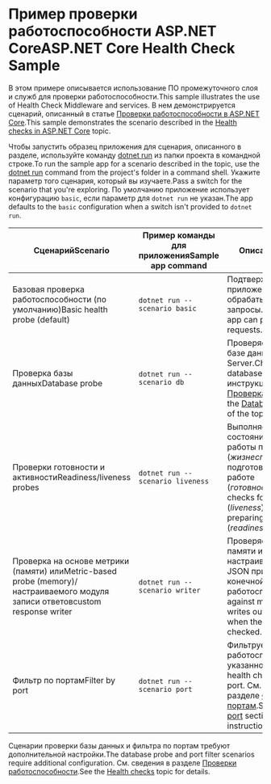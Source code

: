 # <a name="aspnet-core-health-check-sample"></a><span data-ttu-id="dc4c7-101">Пример проверки работоспособности ASP.NET Core</span><span class="sxs-lookup"><span data-stu-id="dc4c7-101">ASP.NET Core Health Check Sample</span></span>

<span data-ttu-id="dc4c7-102">В этом примере описывается использование ПО промежуточного слоя и служб для проверки работоспособности.</span><span class="sxs-lookup"><span data-stu-id="dc4c7-102">This sample illustrates the use of Health Check Middleware and services.</span></span> <span data-ttu-id="dc4c7-103">В нем демонстрируется сценарий, описанный в статье [Проверки работоспособности в ASP.NET Core](https://docs.microsoft.com/aspnet/core/host-and-deploy/health-checks).</span><span class="sxs-lookup"><span data-stu-id="dc4c7-103">This sample demonstrates the scenario described in the [Health checks in ASP.NET Core](https://docs.microsoft.com/aspnet/core/host-and-deploy/health-checks) topic.</span></span>

<span data-ttu-id="dc4c7-104">Чтобы запустить образец приложения для сценария, описанного в разделе, используйте команду [dotnet run](https://docs.microsoft.com/dotnet/core/tools/dotnet-run) из папки проекта в командной строке.</span><span class="sxs-lookup"><span data-stu-id="dc4c7-104">To run the sample app for a scenario described in the topic, use the [dotnet run](https://docs.microsoft.com/dotnet/core/tools/dotnet-run) command from the project's folder in a command shell.</span></span> <span data-ttu-id="dc4c7-105">Укажите параметр того сценария, который вы изучаете.</span><span class="sxs-lookup"><span data-stu-id="dc4c7-105">Pass a switch for the scenario that you're exploring.</span></span> <span data-ttu-id="dc4c7-106">По умолчанию приложение использует конфигурацию `basic`, если параметр для `dotnet run` не указан.</span><span class="sxs-lookup"><span data-stu-id="dc4c7-106">The app defaults to the `basic` configuration when a switch isn't provided to `dotnet run`.</span></span>

| <span data-ttu-id="dc4c7-107">Сценарий</span><span class="sxs-lookup"><span data-stu-id="dc4c7-107">Scenario</span></span>                                               | <span data-ttu-id="dc4c7-108">Пример команды для приложения</span><span class="sxs-lookup"><span data-stu-id="dc4c7-108">Sample app command</span></span>               | <span data-ttu-id="dc4c7-109">Описание</span><span class="sxs-lookup"><span data-stu-id="dc4c7-109">Description</span></span> |
| ------------------------------------------------------ | -------------------------------- | ----------- |
| <span data-ttu-id="dc4c7-110">Базовая проверка работоспособности (по умолчанию)</span><span class="sxs-lookup"><span data-stu-id="dc4c7-110">Basic health probe (default)</span></span>                           | `dotnet run --scenario basic`    | <span data-ttu-id="dc4c7-111">Подтверждает, что приложение может обрабатывать HTTP-запросы.</span><span class="sxs-lookup"><span data-stu-id="dc4c7-111">Confirms that the app can process HTTP requests.</span></span> |
| <span data-ttu-id="dc4c7-112">Проверка базы данных</span><span class="sxs-lookup"><span data-stu-id="dc4c7-112">Database probe</span></span>                                         | `dotnet run --scenario db`       | <span data-ttu-id="dc4c7-113">Проверяет подключение к базе данных SQL Server.</span><span class="sxs-lookup"><span data-stu-id="dc4c7-113">Checks a SQL Server database connection.</span></span> <span data-ttu-id="dc4c7-114">См. инструкции в разделе [Проверка базы данных](https://docs.microsoft.com/aspnet/core/host-and-deploy/health-checks#database-probe).</span><span class="sxs-lookup"><span data-stu-id="dc4c7-114">See the [Database probe](https://docs.microsoft.com/aspnet/core/host-and-deploy/health-checks#database-probe) section of the topic for instructions.</span></span> |
| <span data-ttu-id="dc4c7-115">Проверки готовности и активности</span><span class="sxs-lookup"><span data-stu-id="dc4c7-115">Readiness/liveness probes</span></span>                              | `dotnet run --scenario liveness` | <span data-ttu-id="dc4c7-116">Выполняет проверку состояния активной работы приложения (*жизнеспособность*) и подготовки приложения к работе (*готовность*).</span><span class="sxs-lookup"><span data-stu-id="dc4c7-116">Performs checks for a live app status (*liveness*) versus the app preparing to become live (*readiness*).</span></span> |
| <span data-ttu-id="dc4c7-117">Проверка на основе метрики (памяти) или</span><span class="sxs-lookup"><span data-stu-id="dc4c7-117">Metric-based probe (memory)/</span></span><br><span data-ttu-id="dc4c7-118">настраиваемого модуля записи ответов</span><span class="sxs-lookup"><span data-stu-id="dc4c7-118">custom response writer</span></span> | `dotnet run --scenario writer`   | <span data-ttu-id="dc4c7-119">Проверяет использование памяти и записывает настраиваемые данные JSON при проверке конечной точки работоспособности.</span><span class="sxs-lookup"><span data-stu-id="dc4c7-119">Checks against memory use and writes out custom JSON when the health endpoint is checked.</span></span> |
| <span data-ttu-id="dc4c7-120">Фильтр по портам</span><span class="sxs-lookup"><span data-stu-id="dc4c7-120">Filter by port</span></span>                                         | `dotnet run --scenario port`     | <span data-ttu-id="dc4c7-121">Фильтрует проверки работоспособности для указанного порта.</span><span class="sxs-lookup"><span data-stu-id="dc4c7-121">Filters health checks to a given port.</span></span> <span data-ttu-id="dc4c7-122">См. инструкции в разделе [Фильтр по портам](https://docs.microsoft.com/aspnet/core/host-and-deploy/health-checks#filter-by-port).</span><span class="sxs-lookup"><span data-stu-id="dc4c7-122">See the [Filter by port](https://docs.microsoft.com/aspnet/core/host-and-deploy/health-checks#filter-by-port) section of the topic for instructions.</span></span> |

<span data-ttu-id="dc4c7-123">Сценарии проверки базы данных и фильтра по портам требуют дополнительной настройки.</span><span class="sxs-lookup"><span data-stu-id="dc4c7-123">The database probe and port filter scenarios require additional configuration.</span></span> <span data-ttu-id="dc4c7-124">См. сведения в разделе [Проверки работоспособности](https://docs.microsoft.com/aspnet/core/host-and-deploy/health-checks).</span><span class="sxs-lookup"><span data-stu-id="dc4c7-124">See the [Health checks](https://docs.microsoft.com/aspnet/core/host-and-deploy/health-checks) topic for details.</span></span>
